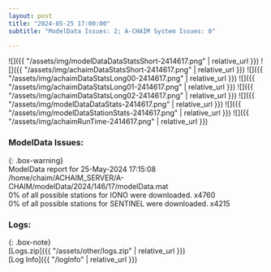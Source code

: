 ```yaml
---
layout: post
title: "2024-05-25 17:00:00"
subtitle: "ModelData Issues: 2; A-CHAIM System Issues: 0"

---
```


![]({{ "/assets/img/modelDataDataStatsShort-2414617.png" | relative_url }})
![]({{ "/assets/img/achaimDataStatsShort-2414617.png" | relative_url }})
![]({{ "/assets/img/achaimDataStatsLong00-2414617.png" | relative_url }})
![]({{ "/assets/img/achaimDataStatsLong01-2414617.png" | relative_url }})
![]({{ "/assets/img/achaimDataStatsLong02-2414617.png" | relative_url }})
![]({{ "/assets/img/modelDataDataStats-2414617.png" | relative_url }})
![]({{ "/assets/img/modelDataStationStats-2414617.png" | relative_url }})
![]({{ "/assets/img/achaimRunTime-2414617.png" | relative_url }})


### ModelData Issues:  
  
{: .box-warning}  
 ModelData report for 25-May-2024 17:15:08   
 /home/chaim/ACHAIM_SERVER/A-CHAIM/modelData/2024/146/17/modelData.mat   
 0% of all possible stations for IONO were downloaded. x4760   
 0% of all possible stations for SENTINEL were downloaded. x4215   
  


### Logs:  
  
{: .box-note}  
[Logs.zip]({{ "/assets/other/logs.zip" | relative_url }})  
[Log Info]({{ "/logInfo" | relative_url }})  
